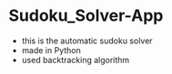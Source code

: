 # Sudoku_Solver-App
- this is the automatic sudoku solver
- made in Python
- used backtracking algorithm
